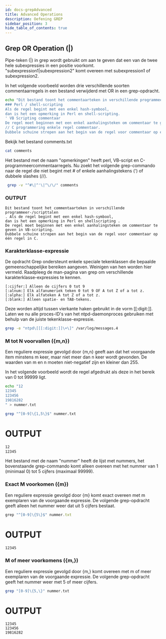 ```yaml
---
id: docs-grepAdvanced
title: Advanced Operations
description: Oefening GREP
sidebar_position: 3
hide_table_of_contents: true
---
```


## Grep OR Operation (|)
Pipe-teken (|) in grep wordt gebruikt om aan te geven dat een van de twee hele subexpressies in een positie voorkomt. "subexpression1|subexpression2" komt overeen met subexpression1 of subexpression2.

In het volgende voorbeeld worden drie verschillende soorten commentaarregels in een bestand verwijderd met OR in een grep-opdracht.

```bash
echo "Dit bestand toont het commentaarteken in verschillende programmeer-/scripttalen 
### Perl / shell-scripting 
Als de regel begint met een enkel hash-symbool, 
dan is het een opmerking in Perl en shell-scripting. 
' VB Scripting commentaar 
De regel moet beginnen met een enkel aanhalingsteken om commentaar te geven in VB scripting. 
// C programmering enkele regel commentaar. 
Dubbele schuine strepen aan het begin van de regel voor commentaar op één regel in C." > commments.txt
```


Bekijk het bestand comments.txt

```bash
cat comments 
```

Het bestand met de naam "opmerkingen" heeft perl, VB-script en C-programmeercommentaarregels. Nu zoekt het volgende grep-commando naar de regel die niet begint met # of enkele aanhalingstekens (') of dubbele slashes (//).

```bash
 grep -v "^#\|^'\|^\/\/" comments
```

### OUTPUT
```
Dit bestand toont het commentaarteken in verschillende programmeer-/scripttalen 
. Als de regel begint met een enkel hash-symbool, 
dan is het een opmerking in Perl en shellscripting . 
De regel moet beginnen met een enkel aanhalingsteken om commentaar te geven in VB-scripting. 
Dubbele schuine strepen aan het begin van de regel voor commentaar op één regel in C.
```


### Karakterklasse-expressie
De opdracht Grep ondersteunt enkele speciale tekenklassen die bepaalde gemeenschappelijke bereiken aangeven. Weinigen van hen worden hier vermeld. Raadpleeg de man-pagina van grep om verschillende karakterklasse-expressies te kennen.

```
[:cijfer:] Alleen de cijfers 0 tot 9 
[:alnum:] Elk alfanumeriek teken 0 tot 9 OF A tot Z of a tot z. 
[:alpha:] Elk alfateken A tot Z of a tot z. 
[:blank:] Alleen spatie- en TAB-tekens.
```

Deze worden altijd tussen vierkante haken gebruikt in de vorm [[:digit:]]. Laten we nu alle proces-ID's van het ntpd-daemonproces gebruiken met behulp van de juiste tekenklasse-expressie.

```bash
grep -e "ntpd\[[[:digit:]]\+\]" /var/log/messages.4 
```




### M tot N voorvallen ({m,n})

Een reguliere expressie gevolgd door {m,n} geeft aan dat het voorgaande item minstens m keer, maar niet meer dan n keer wordt gevonden. De waarden van m en n moeten niet-negatief zijn en kleiner dan 255.

In het volgende voorbeeld wordt de regel afgedrukt als deze in het bereik van 0 tot 99999 ligt.

```bash
echo "12
12345
123456
19816282 
" > nummer.txt
```


```bash
grep "^[0-9]\{1,5\}$" nummer.txt
```

# OUTPUT

```bash
12 
12345
```

Het bestand met de naam "nummer" heeft de lijst met nummers, het bovenstaande grep-commando komt alleen overeen met het nummer van 1 (minimaal 0) tot 5 cijfers (maximaal 99999).

### Exact M voorkomen ({m})

Een reguliere expressie gevolgd door {m} komt exact overeen met m exemplaren van de voorgaande expressie. De volgende grep-opdracht geeft alleen het nummer weer dat uit 5 cijfers bestaat.

```js
grep "^[0-9]\{5\}$" nummer.txt 
```

# OUTPUT
```bash
12345
```

### M of meer voorkomens ({m,})
Een reguliere expressie gevolgd door {m,} komt overeen met m of meer exemplaren van de voorgaande expressie. De volgende grep-opdracht geeft het nummer weer met 5 of meer cijfers.

```bash
grep "[0-9]\{5,\}" nummer.txt 
```

# OUTPUT

```basg
12345 
123456 
19816282
```


